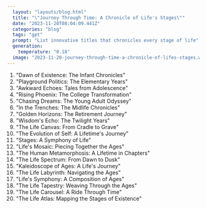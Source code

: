 ```yaml
---
  layout: "layouts/blog.html"
  title: "\"Journey Through Time: A Chronicle of Life's Stages\""
  date: "2023-11-20T08:04:09.441Z"
  categories: "blog"
  tags: "gpt"
  prompt: "List innovative titles that chronicles every stage of life"
  generation: 
    temperature: "0.18"
  image: "2023-11-20-journey-through-time-a-chronicle-of-lifes-stages.webp"
---
```

1. "Dawn of Existence: The Infant Chronicles"
2. "Playground Politics: The Elementary Years"
3. "Awkward Echoes: Tales from Adolescence"
4. "Rising Phoenix: The College Transformation"
5. "Chasing Dreams: The Young Adult Odyssey"
6. "In the Trenches: The Midlife Chronicles"
7. "Golden Horizons: The Retirement Journey"
8. "Wisdom's Echo: The Twilight Years"
9. "The Life Canvas: From Cradle to Grave"
10. "The Evolution of Self: A Lifetime's Journey"
11. "Stages: A Symphony of Life"
12. "Life's Mosaic: Piecing Together the Ages"
13. "The Human Metamorphosis: A Lifetime in Chapters"
14. "The Life Spectrum: From Dawn to Dusk"
15. "Kaleidoscope of Ages: A Life's Journey"
16. "The Life Labyrinth: Navigating the Ages"
17. "Life's Symphony: A Composition of Ages"
18. "The Life Tapestry: Weaving Through the Ages"
19. "The Life Carousel: A Ride Through Time"
20. "The Life Atlas: Mapping the Stages of Existence"
